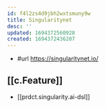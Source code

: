 ```yaml
---
id: f4l2zs4d9jbh2wxtsmuny9w
title: Singularitynet
desc: ''
updated: 1694372560928
created: 1694372436207
---
```


- #url https://singularitynet.io/

## [[c.Feature]]

- [[prdct.singularity.ai-dsl]]